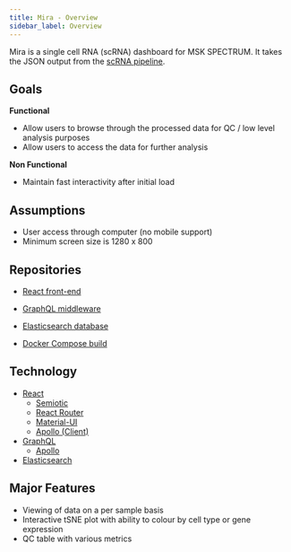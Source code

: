 ```yaml
---
title: Mira - Overview
sidebar_label: Overview
---
```


Mira is a single cell RNA (scRNA) dashboard for MSK SPECTRUM. It takes the JSON output from the [scRNA pipeline](https://github.com/shahcompbio/SCRNApipeline).

## Goals

**Functional**

- Allow users to browse through the processed data for QC / low level analysis purposes
- Allow users to access the data for further analysis

**Non Functional**

- Maintain fast interactivity after initial load

## Assumptions

- User access through computer (no mobile support)
- Minimum screen size is 1280 x 800

## Repositories

- [React front-end](https://github.com/shahcompbio/mira-react)
- [GraphQL middleware](https://github.com/shahcompbio/mira-graphql)
- [Elasticsearch database](https://github.com/shahcompbio/mira-db)

- [Docker Compose build](https://github.com/shahcompbio/mira-docker)

## Technology

- [React](https://reactjs.org)
  - [Semiotic](http://semiotic.nteract.io)
  - [React Router](https://reacttraining.com/react-router/)
  - [Material-UI](https://material-ui.com/)
  - [Apollo (Client)](https://www.apollographql.com/)
- [GraphQL](https://graphql.org/)
  - [Apollo](https://www.apollographql.com/)
- [Elasticsearch](https://www.elastic.co/products/elasticsearch)

## Major Features

- Viewing of data on a per sample basis
- Interactive tSNE plot with ability to colour by cell type or gene expression
- QC table with various metrics
